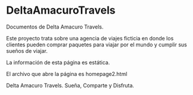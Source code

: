 # DeltaAmacuroTravels
Documentos de Delta Amacuro Travels.

  Este proyecto trata sobre una agencia de viajes ficticia en donde los clientes pueden comprar paquetes para viajar por el mundo y cumplir sus sueños de viajar.
  
  La información de esta página es estática. 
  
  El archivo que abre la página es homepage2.html
  
  Delta Amacuro Travels. Sueña, Comparte y Disfruta.
